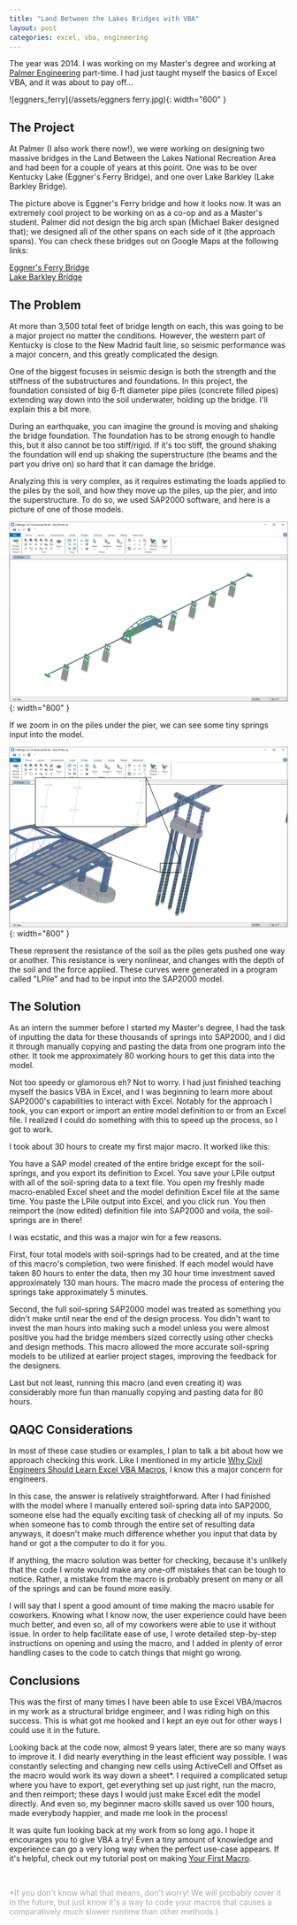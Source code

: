```yaml
---
title: "Land Between the Lakes Bridges with VBA"
layout: post
categories: excel, vba, engineering
---
```


The year was 2014. I was working on my Master's degree and working at [Palmer Engineering][palmer] part-time. I had just taught myself the basics of Excel VBA, and it was about to pay off...



![eggners_ferry](/assets/eggners ferry.jpg){: width="600" }

## The Project
At Palmer (I also work there now!), we were working on designing two massive bridges in the Land Between the Lakes National Recreation Area and had been for a couple of years at this point. One was to be over Kentucky Lake (Eggner's Ferry Bridge), and one over Lake Barkley (Lake Barkley Bridge). 

The picture above is Eggner's Ferry bridge and how it looks now. It was an extremely cool project to be working on as a co-op and as a Master's student. Palmer did not design the big arch span (Michael Baker designed that); we designed all of the other spans on each side of it (the approach spans). You can check these bridges out on Google Maps at the following links:

[Eggner's Ferry Bridge][eggner_map]\
[Lake Barkley Bridge][barkley_map]

## The Problem
At more than 3,500 total feet of bridge length on each, this was going to be a major project no matter the conditions. However, the western part of Kentucky is close to the New Madrid fault line, so seismic performance was a major concern, and this greatly complicated the design.

One of the biggest focuses in seismic design is both the strength and the stiffness of the substructures and foundations. In this project, the foundation consisted of big 6-ft diameter pipe piles (concrete filled pipes) extending way down into the soil underwater, holding up the bridge. I'll explain this a bit more.

During an earthquake, you can imagine the ground is moving and shaking the bridge foundation. The foundation has to be strong enough to handle this, but it also cannot be too stiff/rigid. If it's too stiff, the ground shaking the foundation will end up shaking the superstructure (the beams and the part you drive on) so hard that it can damage the bridge. 

Analyzing this is very complex, as it requires estimating the loads applied to the piles by the soil, and how they move up the piles, up the pier, and into the superstructure. To do so, we used SAP2000 software, and here is a picture of one of those models.

![sap_overall](/assets/sap_ext_overall.png){: width="800" }

If we zoom in on the piles under the pier, we can see some tiny springs input into the model. 

![sap_zoom](/assets/sap_zoom.png){: width="800" }

These represent the resistance of the soil as the piles gets pushed one way or another. This resistance is very nonlinear, and changes with the depth of the soil and the force applied. These curves were generated in a program called "LPile" and had to be input into the SAP2000 model.

## The Solution
As an intern the summer before I started my Master's degree, I had the task of inputting the data for these thousands of springs into SAP2000, and I did it through manually copying and pasting the data from one program into the other. It took me approximately 80 working hours to get this data into the model.

Not too speedy or glamorous eh? Not to worry. I had just finished teaching myself the basics VBA in Excel, and I was beginning to learn more about SAP2000's capabilities to interact with Excel. Notably for the approach I took, you can export or import an entire model definition to or from an Excel file. I realized I could do something with this to speed up the process, so I got to work.

I took about 30 hours to create my first major macro. It worked like this:

You have a SAP model created of the entire bridge except for the soil-springs, and you export its definition to Excel. You save your LPile output with all of the soil-spring data to a text file. You open my freshly made macro-enabled Excel sheet and the model definition Excel file at the same time. You paste the LPile output into Excel, and you click run. You then reimport the (now edited) definition file into SAP2000 and voila, the soil-springs are in there!

I was ecstatic, and this was a major win for a few reasons.

First, four total models with soil-springs had to be created, and at the time of this macro's completion, two were finished. If each model would have taken 80 hours to enter the data, then my 30 hour time investment saved approximately 130 man hours. The macro made the process of entering the springs take approximately 5 minutes.

Second, the full soil-spring SAP2000 model was treated as something you didn't make until near the end of the design process. You didn't want to invest the man hours into making such a model unless you were almost positive you had the bridge members sized correctly using other checks and design methods. This macro allowed the more accurate soil-spring models to be utilized at earlier project stages, improving the feedback for the designers.

Last but not least, running this macro (and even creating it) was considerably more fun than manually copying and pasting data for 80 hours.

## QAQC Considerations
In most of these case studies or examples, I plan to talk a bit about how we approach checking this work. Like I mentioned in my article [Why Civil Engineers Should Learn Excel VBA Macros][why_vba], I know this a major concern for engineers.

In this case, the answer is relatively straightforward. After I had finished with the model where I manually entered soil-spring data into SAP2000, someone else had the equally exciting task of checking all of my inputs. So when someone has to comb through the entire set of resulting data anyways, it doesn't make much difference whether you input that data by hand or got a the computer to do it for you.

If anything, the macro solution was better for checking, because it's unlikely that the code I wrote would make any one-off mistakes that can be tough to notice. Rather, a mistake from the macro is probably present on many or all of the springs and can be found more easily. 

I will say that I spent a good amount of time making the macro usable for coworkers. Knowing what I know now, the user experience could have been much better, and even so, all of my coworkers were able to use it without issue. In order to help facilitate ease of use, I wrote detailed step-by-step instructions on opening and using the macro, and I added in plenty of error handling cases to the code to catch things that might go wrong.

## Conclusions
This was the first of many times I have been able to use Excel VBA/macros in my work as a structural bridge engineer, and I was riding high on this success. This is what got me hooked and I kept an eye out for other ways I could use it in the future.

Looking back at the code now, almost 9 years later, there are so many ways to improve it. I did nearly everything in the least efficient way possible. I was constantly selecting and changing new cells using ActiveCell and Offset as the macro would work its way down a sheet*. I required a complicated setup where you have to export, get everything set up just right, run the macro, and then reimport; these days I would just make Excel edit the model directly. And even so, my beginner macro skills saved us over 100 hours, made everybody happier, and made me look in the process!

It was quite fun looking back at my work from so long ago. I hope it encourages you to give VBA a try! Even a tiny amount of knowledge and experience can go a very long way when the perfect use-case appears. If it's helpful, check out my tutorial post on making [Your First Macro][first_macro].

<p>&nbsp;</p>

<span style="color: darkgray">*If you don't know what that means, don't worry! We will probably cover it in the future, but just know it's a way to code your macros that causes a comparatively much slower runtime than other methods.)</span>

[palmer]: http://palmernet.com/
[eggner_map]: https://www.google.com/maps/@36.7728574,-88.1190264,3a,75y,245.31h,84.9t/data=!3m6!1e1!3m4!1sG_6AXw5zpDVpMb7WyfX_Vg!2e0!7i16384!8i8192
[barkley_map]: https://www.google.com/maps/@36.799597,-87.9744434,3a,75y,268.5h,82.88t/data=!3m8!1e1!3m6!1sAF1QipOdID00BacSAa90isbcK3eNzNsbYMkN9-KNyoZz!2e10!3e11!6shttps:%2F%2Flh5.googleusercontent.com%2Fp%2FAF1QipOdID00BacSAa90isbcK3eNzNsbYMkN9-KNyoZz%3Dw203-h100-k-no-pi-0.3692237-ya193.37323-ro-1.3060215-fo100!7i7680!8i3840
[why_vba]: https://lucasbeattie.com/why-civil-engineers-vba/
[first_macro]: https://lucasbeattie.com/getting-started-in-vba/